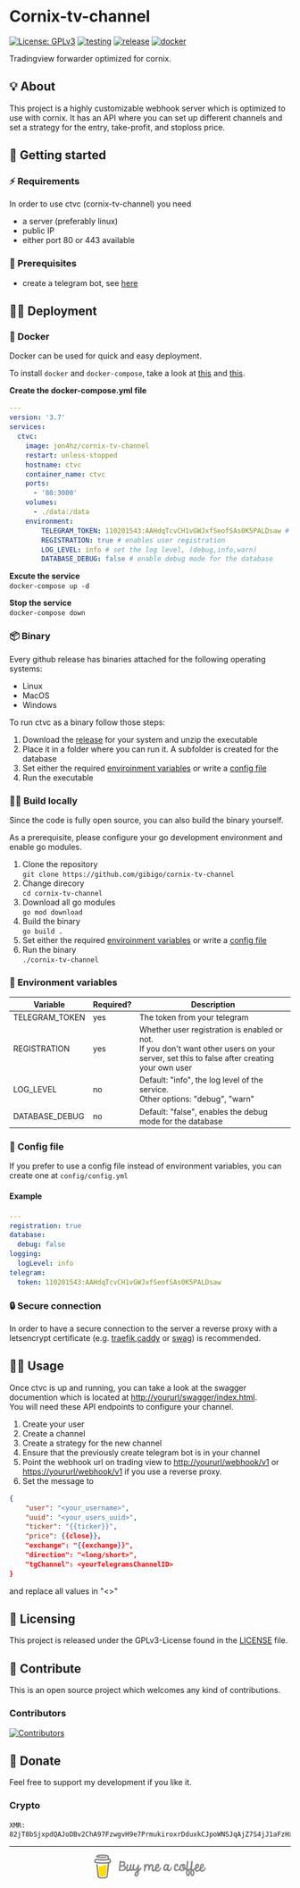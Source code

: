 # Cornix-tv-channel

[![License: GPLv3](https://img.shields.io/badge/License-GPLv3-blue.svg)](https://github.com/gibigo/cornix-tv-channel/blob/master/LICENSE) 
[![testing](https://github.com/gibigo/cornix-tv-channel/actions/workflows/testing.yml/badge.svg)](https://github.com/gibigo/cornix-tv-channel/actions/workflows/testing.yml)
[![release](https://github.com/gibigo/cornix-tv-channel/actions/workflows/release.yml/badge.svg)](https://github.com/gibigo/cornix-tv-channel/actions/workflows/release.yml)
[![docker](https://github.com/gibigo/cornix-tv-channel/actions/workflows/docker.yml/badge.svg)](https://github.com/gibigo/cornix-tv-channel/actions/workflows/docker.yml)

Tradingview forwarder optimized for cornix.

## 💡 About

This project is a highly customizable webhook server which is optimized to use with cornix. It has an API where you can set up different channels and set a strategy for the entry, take-profit, and stoploss price.

## 🚀 Getting started
### ⚡️ Requirements
In order to use ctvc (cornix-tv-channel) you need 
- a server (preferably linux)
- public IP  
- either port 80 or 443 available

### 📱 Prerequisites

- create a telegram bot, see [here](https://core.telegram.org/bots#6-botfather)

## 🧑‍💻 Deployment 
### 🐳 Docker

Docker can be used for quick and easy deployment. 

To install `docker` and `docker-compose`, take a look at [this](https://docs.docker.com/engine/install/) and [this](https://docs.docker.com/compose/install/).

**Create the docker-compose.yml file**

```yml
---
version: '3.7'
services:
  ctvc:
    image: jon4hz/cornix-tv-channel
    restart: unless-stopped
    hostname: ctvc
    container_name: ctvc
    ports:
      - '80:3000'
    volumes:
      - ./data:/data
    environment:
        TELEGRAM_TOKEN: 110201543:AAHdqTcvCH1vGWJxfSeofSAs0K5PALDsaw # you telegram bot token
        REGISTRATION: true # enables user registration
        LOG_LEVEL: info # set the log level, (debug,info,warn)
        DATABASE_DEBUG: false # enable debug mode for the database
```

**Excute the service**   
`docker-compose up -d`

**Stop the service**  
`docker-compose down`

### 📦 Binary

Every github release has binaries attached for the following operating systems:
- Linux
- MacOS
- Windows

To run ctvc as a binary follow those steps:
1. Download the [release](https://github.com/gibigo/cornix-tv-channel/releases) for your system and unzip the executable
2. Place it in a folder where you can run it. A subfolder is created for the database
3. Set either the required [enviroinment variables](https://github.com/gibigo/cornix-tv-channel/tree/master#-environment-variables) or write a [config file](https://github.com/gibigo/cornix-tv-channel/tree/master#-config-file)
4. Run the executable

### 👩‍💻 Build locally 

Since the code is fully open source, you can also build the binary yourself.  

As a prerequisite, please configure your go development environment and enable go modules. 

1. Clone the repository  
`git clone https://github.com/gibigo/cornix-tv-channel`
2. Change direcory  
`cd cornix-tv-channel`
3. Download all go modules  
`go mod download`
4. Build the binary  
`go build .`
5. Set either the required [enviroinment variables](https://github.com/gibigo/cornix-tv-channel/tree/master#-environment-variables) or write a [config file](https://github.com/gibigo/cornix-tv-channel/tree/master#-config-file)
6. Run the binary  
`./cornix-tv-channel`

### 🌱 Environment variables

| Variable       | Required? | Description                  |
|----------------|-----------|------------------------------|
| TELEGRAM_TOKEN | yes       | The token from your telegram |
| REGISTRATION   | yes       | Whether user registration is enabled or not. <br>If you don't want other users on your server, set this to false after creating your own user | 
| LOG_LEVEL      | no        | Default: "info", the log level of the service. <br>Other options: "debug", "warn"
| DATABASE_DEBUG | no        | Default: "false", enables the debug mode for the database  


### 📜 Config file

If you prefer to use a config file instead of environment variables, you can create one at `config/config.yml`

#### Example

```yml
---
registration: true
database:
  debug: false
logging:
  logLevel: info
telegram:
  token: 110201543:AAHdqTcvCH1vGWJxfSeofSAs0K5PALDsaw
```

### 🔒 Secure connection

In order to have a secure connection to the server a reverse proxy with a letsencrypt certificate (e.g. [traefik](https://doc.traefik.io/traefik/),[caddy](https://caddyserver.com/docs/) or [swag](https://docs.linuxserver.io/general/swag)) is recommended. 

## 👨‍💼 Usage

Once ctvc is up and running, you can take a look at the swagger documention which is located at [http://yoururl/swagger/index.html](http://yoururl/swagger/index.html).   
You will need these API endpoints to configure your channel.  


1. Create your user 
2. Create a channel
3. Create a strategy for the new channel
4. Ensure that the previously create telegram bot is in your channel
5. Point the webhook url on trading view to [http://yoururl/webhook/v1](http://yoururl/webhook/v1) or [https://yoururl/webhook/v1](https://yoururl/webhook/v1) if you use a reverse proxy.  
6. Set the message to  
```json
{
    "user": "<your_username>",
    "uuid": "<your_users_uuid>",
    "ticker": "{{ticker}}",
    "price": {{close}},
    "exchange": "{{exchange}}",
    "direction": "<long/short>",
    "tgChannel": <yourTelegramsChannelID>
}
```
and replace all values in "<>"


## 📜 Licensing
This project is released under the GPLv3-License found in the [LICENSE](https://github.com/gibigo/cornix-tv-channel/blob/master/LICENSE) file.


## 🤩 Contribute

This is an open source project which welcomes any kind of contributions. 

### Contributors 

[![Contributors](https://contributors-img.web.app/image?repo=gibigo/cornix-tv-channel)](https://github.com/gibigo/cornix-tv-channel/graphs/contributors)

## 🤑 Donate

Feel free to support my development if you like it.

### Crypto

```
XMR: 82jT8bSjxpdQAJoDBv2ChA97FzwgvH9e7PrmukiroxrDduxkCJpoWNSJqAjZ7S4jJ1aFzHxnud4xYb3peNq6qLwo4irT7mv
```

***

<p align="center">
<a href="https://www.buymeacoffee.com/jon4hz" target="_blank"><img src="https://raw.githubusercontent.com/gibigo/cornix-tv-channel/master/assets/bmac.png" alt="Buy Me A Coffee" width=200px ></a>
</p>
